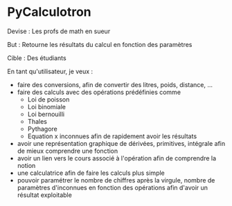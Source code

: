 # PyCalculotron

Devise : Les profs de math en sueur

But : Retourne les résultats du calcul en fonction des paramètres

Cible : Des étudiants 

En tant qu'utilisateur, je veux :

- faire des conversions, afin de convertir des litres, poids, distance, ...
- faire des calculs avec des opérations prédéfinies comme
    - Loi de poisson
    - Loi binomiale
    - Loi bernouilli
    - Thales
    - Pythagore
    - Equation x inconnues
    afin de rapidement avoir les résultats
- avoir une représentation graphique de dérivées, primitives, intégrale afin de mieux comprendre une fonction
- avoir un lien vers le cours associé à l'opération afin de comprendre la notion
- une calculatrice afin de faire les calculs plus simple
- pouvoir paramétrer le nombre de chiffres après la virgule, nombre de paramètres d'inconnues en fonction des opérations afin d'avoir un résultat exploitable

